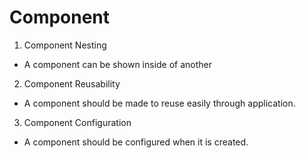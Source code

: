 # Component
1. Component Nesting
- A component can be shown inside of another

2. Component Reusability
- A component should be made to reuse easily through application.

3. Component Configuration
- A component should be configured when it is created.
